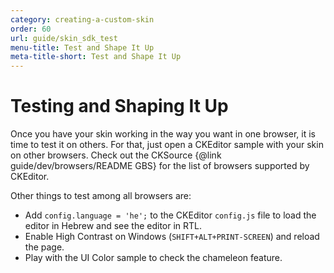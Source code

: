 ```yaml
---
category: creating-a-custom-skin
order: 60
url: guide/skin_sdk_test
menu-title: Test and Shape It Up
meta-title-short: Test and Shape It Up
---
```

<!--
Copyright (c) 2003-2020, CKSource - Frederico Knabben. All rights reserved.
For licensing, see LICENSE.md.
-->

# Testing and Shaping It Up

Once you have your skin working in the way you want in one browser, it is time to test it on others. For that, just open a CKEditor sample with your skin on other browsers. Check out the CKSource {@link guide/dev/browsers/README GBS} for the list of browsers supported by CKEditor.

Other things to test among all browsers are:

* Add `config.language = 'he';` to the CKEditor `config.js` file to load the editor in Hebrew and see the editor in RTL.
* Enable High Contrast on Windows (`SHIFT+ALT+PRINT-SCREEN`) and reload the page.
* Play with the UI Color sample to check the chameleon feature.
